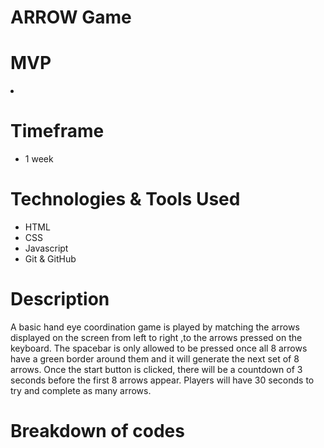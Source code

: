 <h1>ARROW Game

<h1>MVP</h1>
<ul></ul>
  <li>

<h1>Timeframe </h1>
<ul>
  <li> 1 week </li>
 </ul> 
 <h1>Technologies & Tools Used </h1>
  <ul>
    <li> HTML
    <li>CSS
    <li>Javascript
    <li>Git & GitHub
 </ul> 
 
 <h1>Description</h1>
 <p> 
 A basic hand eye coordination game is played by matching the arrows displayed on the screen from left to right ,to the arrows pressed on the keyboard. 
 The spacebar is only allowed to be pressed once all 8 arrows have a green border around them and it will generate the next set of 8 arrows.
 Once the start button is clicked, there will be a countdown of 3 seconds before the first 8 arrows appear. Players will have 30 seconds to try and complete
 as many arrows.
</p>

<h1>Breakdown of codes</h1>
<p>




</p>
